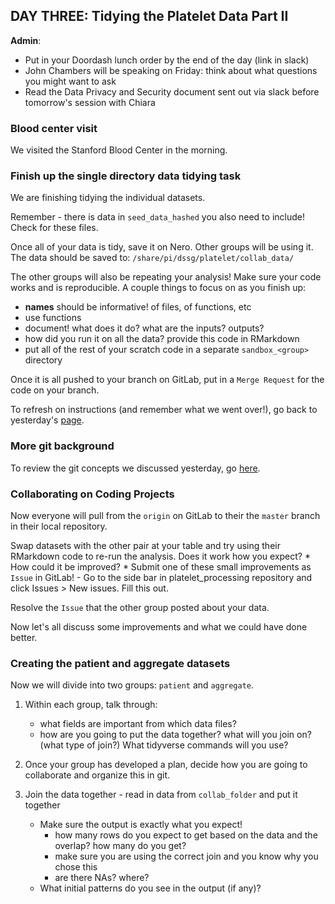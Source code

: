 ## DAY THREE:  Tidying the Platelet Data Part II

**Admin**:

 - Put in your Doordash lunch order by the end of the day (link in slack)
 - John Chambers will be speaking on Friday: think about what questions you might want to ask
 - Read the Data Privacy and Security document sent out via slack before tomorrow's session with Chiara

### Blood center visit
We visited the Stanford Blood Center in the morning.

### Finish up the single directory data tidying task
We are finishing tidying the individual datasets.

Remember - there is data in `seed_data_hashed` you also need to include! Check for these files.

Once all of your data is tidy, save it on Nero. Other groups will be using it.
The data should be saved to: `/share/pi/dssg/platelet/collab_data/`

The other groups will also be repeating your analysis! Make sure your code works and is reproducible. 
A couple things to focus on as you finish up:
 * **names** should be informative! of files, of functions, etc
 * use functions
 * document! what does it do? what are the inputs? outputs?
 * how did you run it on all the data? provide this code in RMarkdown
 * put all of the rest of your scratch code in a separate `sandbox_<group>` directory

Once it is all pushed to your branch on GitLab, put in a `Merge Request` for the code on your branch.

To refresh on instructions (and remember what we went over!), go back to yesterday's [page](day_two.md). 

### More git background
To review the git concepts we discussed yesterday, go [here](../../resources/git_gitlab_help.md).

### Collaborating on Coding Projects
Now everyone will pull from the `origin` on GitLab to their the `master` branch in their local repository.

Swap datasets with the other pair at your table and try using their RMarkdown code to re-run the analysis. Does it work how you expect?
    * How could it be improved?
    * Submit one of these small improvements as `Issue` in GitLab!
        - Go to the side bar in platelet_processing repository and click Issues > New issues. Fill this out.

Resolve the `Issue` that the other group posted about your data.

Now let's all discuss some improvements and what we could have done better. 


### Creating the patient and aggregate datasets
Now we will divide into two groups: `patient` and `aggregate`. 

1. Within each group, talk through:
   * what fields are important from which data files?
   * how are you going to put the data together? what will you join on? (what type of join?) What tidyverse commands will you use?
   
2. Once your group has developed a plan, decide how you are going to collaborate and organize this in git. 

3. Join the data together - read in data from `collab_folder` and put it together
   - Make sure the output is exactly what you expect! 
        + how many rows do you expect to get based on the data and the overlap? how many do you get? 
        + make sure you are using the correct join and you know why you chose this  
        + are there NAs? where?
    - What initial patterns do you see in the output (if any)?




